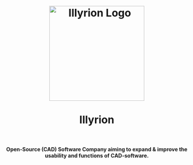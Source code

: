 <a name="readme-top"></a>

<h1 align="center">
  <br>
    <a href="https://illyrion.eu/">
      <img src="https://github.com/IllyrionSoftware/.github/blob/main/icons/logo.svg" alt="Illyrion Logo" width="256">
    </a>
  <br><br>
  Illyrion
  <br>
  <br>
</h1>

<h4 align="center">Open-Source (CAD) Software Company aiming to expand & improve the usability and functions of CAD-software.</h4>
